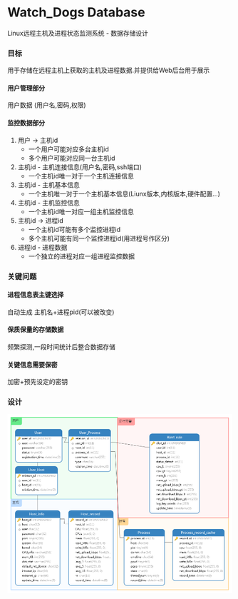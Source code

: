 Watch_Dogs Database
===========================
Linux远程主机及进程状态监测系统 - 数据存储设计

### 目标
用于存储在远程主机上获取的主机及进程数据.并提供给Web后台用于展示

#### 用户管理部分
用户数据 (用户名,密码,权限)

#### 监控数据部分
1. 用户 -> 主机id
	- 一个用户可能对应多台主机id
	- 多个用户可能对应同一台主机id
2. 主机id - 主机连接信息(用户名,密码,ssh端口)
	- 一个主机id唯一对于一个主机连接信息
3. 主机id - 主机基本信息
	- 一个主机唯一对于一个主机基本信息(Liunx版本,内核版本,硬件配置...)
4. 主机id - 主机监控信息
	- 一个主机id唯一对应一组主机监控信息
5. 主机id -> 进程id
	- 一个主机id可能有多个监控进程id
	- 多个主机可能有同一个监控进程id(用进程号作区分)
6.  进程id - 进程数据
	- 一个独立的进程对应一组进程监控数据

### 关键问题
#### 进程信息表主键选择
自动生成 主机名+进程pid(可以被改变)

#### 保质保量的存储数据
频繁探测,一段时间统计后整合数据存储

#### 关键信息需要保密
加密+预先设定的密钥

### 设计
![](Watch_Dogs.png)

